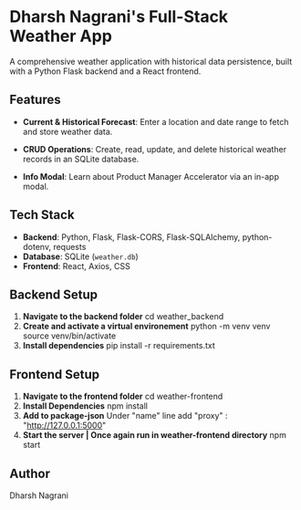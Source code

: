 # Dharsh Nagrani's Full-Stack Weather App

A comprehensive weather application with historical data persistence, built with a Python Flask backend and a React frontend.

## Features

- **Current & Historical Forecast**: Enter a location and date range to fetch and store weather data.
- **CRUD Operations**: Create, read, update, and delete historical weather records in an SQLite database.

- **Info Modal**: Learn about Product Manager Accelerator via an in-app modal.

## Tech Stack

- **Backend**: Python, Flask, Flask-CORS, Flask-SQLAlchemy, python-dotenv, requests
- **Database**: SQLite (`weather.db`)
- **Frontend**: React, Axios, CSS

## Backend Setup

1. **Navigate to the backend folder**
   cd weather_backend
2. **Create and activate a virtual environement**
   python -m venv venv
   source venv/bin/activate
3. **Install dependencies**
   pip install -r requirements.txt

## Frontend Setup
1. **Navigate to the frontend folder**
   cd weather-frontend
2. **Install Dependencies**
   npm install
3. **Add to package-json**
   Under "name" line add "proxy" : "http://127.0.0.1:5000"
4. **Start the server | Once again run in weather-frontend directory**
   npm start

## Author 
Dharsh Nagrani
   
   
